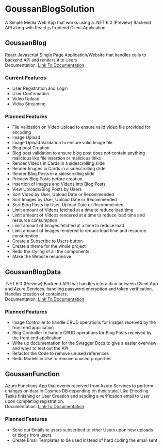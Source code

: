 # GoussanBlogSolution
 
 A Simple Media Web App that works using a .NET 6.0 (Preview) Backend API along with React.js frontend Client Application

 ## GoussanBlog

React Javascript Single Page Application/Website that handles calls to backend API and renders it to Users
<br />
Documentation: [Link To Documentation](GoussanBlog/README.md)

### Current Features
* User Registration and Login
* User Confirmation
* Video Upload
* Video Streaming

### Planned Features
* File Validation on Video Upload to ensure valid video file provided for encoding
* Image Upload
* Image Upload Validation to ensure valid Image file
* Blog post Creation
* Blog post validation to ensure blog post does not contain anything malicious like file insertion or malicious links
* Render Videos in Cards in a sidescrolling slide
* Render Images in Cards in a sidescrolling slide
* Render Blog Posts in a sidescrolling slide
* Preview Blog Posts before creation
* Insertion of Images and Videos into Blog Posts
* View Uploads/Blog Posts by Users
* Sort Video by User, Upload Date or Recommended
* Sort Images by User, Upload Date or Recommended
* Sort Blog Posts by User, Upload Date or Recommended
* Limit amount of Videos fetched at a time to reduce load time
* Limit amount of Videos rendered at a time to reduce load time and resource consumption
* Limit amount of Images fetched at a time to reduce load
* Limit amount of Images rendered to reduce load time and resource consumption
* Create a Subscribe to Users button
* Create a theme for the whole project
* Redo the styling of all the components
* Make the Website responsive

## GoussanBlogData

.NET 6.0 (Preview) Backend API that handles interaction between Client App and Azure Services, handling password encryption and token verification. Handles creation of containers, 
<br />
Documentation: [Link To Documentation](GoussanBlogData/README.md)

### Planned Features
* Image Controller to handle CRUD operations for Images received by the front end application
* Blog Controller to handle CRUD operations for Blog Posts received by the front end application
* Write up documentation for the Swagger Docs to give a easier overview and ways to test out the API
* Refactor the Code to remove unused references
* Redo Models in Use to remove unused properties

## GoussanFunction

Azure Functions App that events received from Azure Services to perform changes on data in Cosmos DB depending on their state. Like Encoding Tasks finishing or User Creation and sending a verification email to User upon completing registration.
<br />
Documentation: [Link To Documentation](GoussanFunction/README.md)

### Planned Features
* Send out Emails to users subscribed to other Users upon new uploads or blogs from users
* Create Email Templates to be used instead of hard coding the email sent



